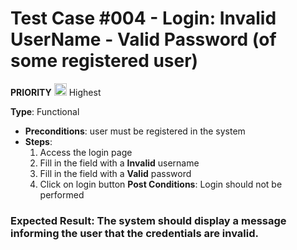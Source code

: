 # Test Case #004 - Login: Invalid UserName - Valid Password (of some registered user)

 **PRIORITY** <img src="https://i.postimg.cc/y6bMbpH8/ta2.png" width="20"/> Highest

**Type**: Functional
- **Preconditions**: user must be registered in the system
- **Steps**:
  1. Access the login page
  2. Fill in the field with a **Invalid** username
  3. Fill in the field with a **Valid** password
  4. Click on login button
  **Post Conditions**: Login should not be performed

### **Expected Result**: The system should display a message informing the user that the credentials are invalid.